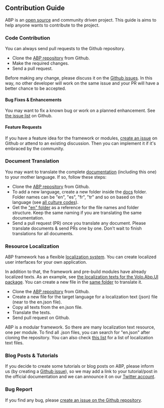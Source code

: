 ## Contribution Guide

ABP is an [open source](https://github.com/abpframework) and community driven project. This guide is aims to help anyone wants to contribute to the project.

### Code Contribution

You can always send pull requests to the Github repository.

- Clone the [ABP repository](https://github.com/abpframework/abp/) from Github.
- Make the required changes.
- Send a pull request.

Before making any change, please discuss it on the [Github issues](https://github.com/abpframework/abp/issues). In this way, no other developer will work on the same issue and your PR will have a better chance to be accepted.

#### Bug Fixes & Enhancements

You may want to fix a known bug or work on a planned enhancement. See [the issue list](https://github.com/abpframework/abp/issues) on Github.

#### Feature Requests

If you have a feature idea for the framework or modules, [create an issue](https://github.com/abpframework/abp/issues/new) on Github or attend to an existing discussion. Then you can implement it if it's embraced by the community.

### Document Translation

You may want to translate the complete [documentation](https://abp.io/documents/) (including this one) to your mother language. If so, follow these steps:

* Clone the [ABP repository](https://github.com/abpframework/abp/) from Github.
* To add a new language, create a new folder inside the [docs](https://github.com/abpframework/abp/tree/master/docs) folder. Folder names can be "en", "es", "fr", "tr" and so on based on the language (see [all culture codes](https://msdn.microsoft.com/en-us/library/hh441729.aspx)).
* Get the ["en" folder](https://github.com/abpframework/abp/tree/master/docs/en) as a reference for the file names and folder structure. Keep the same naming if you are translating the same documentation.
* Send a pull request (PR) once you translate any document. Please translate documents & send PRs one by one. Don't wait to finish translations for all documents.

### Resource Localization

ABP framework has a flexible [localization system](https://abp.io/documents/abp/latest/Localization). You can create localized user interfaces for your own application.

In addition to that, the framework and pre-build modules have already localized texts. As an example, see [the localization texts for the Volo.Abp.UI package](https://github.com/abpframework/abp/blob/master/framework/src/Volo.Abp.UI/Localization/Resources/AbpUi/en.json). You can create a new file in the [same folder](https://github.com/abpframework/abp/tree/master/framework/src/Volo.Abp.UI/Localization/Resources/AbpUi) to translate it.

* Clone the [ABP repository](https://github.com/abpframework/abp/) from Github.
* Create a new file for the target language for a localization text (json) file (near to the en.json file).
* Copy all texts from the en.json file.
* Translate the texts.
* Send pull request on Github.

ABP is a modular framework. So there are many localization text resource, one per module. To find all .json files, you can search for "en.json" after cloning the repository. You can also check [this list](Localization-Text-Files.md) for a list of localization text files.

### Blog Posts & Tutorials

If you decide to create some tutorials or blog posts on ABP, please inform us (by creating a [Github issue](https://github.com/abpframework/abp/issues)), so we may add a link to your tutorial/post in the official documentation and we can announce it on our [Twitter account](https://twitter.com/abpframework).

### Bug Report

If you find any bug, please [create an issue on the Github repository](https://github.com/abpframework/abp/issues/new).